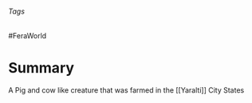 ###### Tags

#FeraWorld

# Summary

A Pig and cow like creature that was farmed in the [[Yaralti]] City States